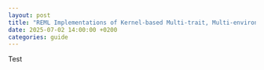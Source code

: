 ```yaml
---
layout: post
title: "REML Implementations of Kernel-based Multi-trait, Multi-environment Genomic Prediction Models"
date: 2025-07-02 14:00:00 +0200
categories: guide
---
```


Test
